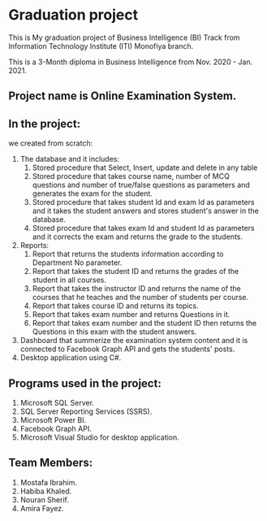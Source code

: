 # Graduation project
This is My graduation project of Business Intelligence (BI) Track from Information Technology Institute (ITI) Monofiya branch. 

This is a 3-Month diploma in Business Intelligence from Nov. 2020 - Jan. 2021.

## Project name is Online Examination System.

## In the project:

we created from scratch:

1. The database and it includes:
   1. Stored procedure that Select, Insert, update and delete in any table
   1. Stored procedure that takes course name, number of MCQ questions and number of true/false questions as parameters and generates the exam for the student.
   1. Stored procedure that takes student Id and exam Id as parameters and it takes the student answers and stores student's answer in the database.
   1. Stored procedure that takes exam Id and student Id as parameters and it corrects the exam and returns the grade to the students.
1. Reports:
   1. Report that returns the students information according to Department No parameter.
   1. Report that takes the student ID and returns the grades of the student in all courses.
   1.	Report that takes the instructor ID and returns the name of the courses that he teaches and the number of students per course.
   1. Report that takes course ID and returns its topics.
   1. Report that takes exam number and returns Questions in it.
   1. Report that takes exam number and the student ID then returns the Questions in this exam with the student answers. 
1. Dashboard that summerize the examination system content and it is connected to Facebook Graph API and gets the students' posts.
1. Desktop application using C#.

## Programs used in the project:
1. Microsoft SQL Server.
1. SQL Server Reporting Services (SSRS).
1. Microsoft Power BI.
1. Facebook Graph API.
1. Microsoft Visual Studio for desktop application.


## Team Members:
1. Mostafa Ibrahim.
1. Habiba Khaled.
1. Nouran Sherif.
1. Amira Fayez.
